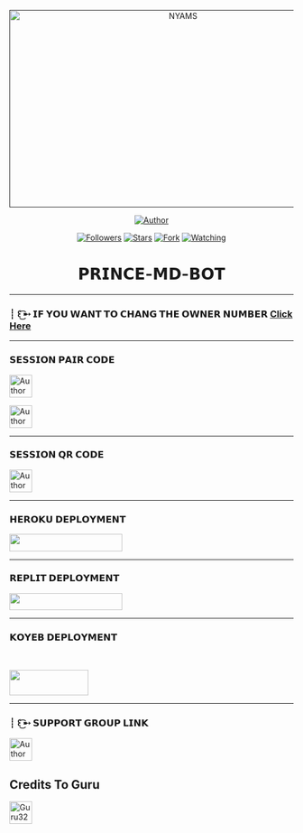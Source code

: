  <p align="center">  
  <a href="">
    <img alt="NYAMS" width="600" height="350" src="https://i.imgur.com/iI086tX.jpeg">
  </a>
</p>



<p align="center">
<a href="https://github.com/PRINCE-GDS/THE-PRINCE-BOT"><img title="Author" src="https://img.shields.io/badge/THE PRINCE BOT-black?style=for-the-badge&logo=github"></a>
<p/>

<p align="center">
<a href="https://github.com/PRINCE-GDS?tab=followers"><img title="Followers" src="https://img.shields.io/github/followers/PRINCE-GDS?label=Followers&style=social"></a>
<a href="https://github.com/PRINCE-GDS/THE-PRINCE-BOT/stargazers/"><img title="Stars" src="https://img.shields.io/github/stars/PRINCE-GDS/THE-PRINCE-BOT?&style=social"></a>
<a href="https://github.com/PRINCE-GDS/THE-PRINCE-BOT/network/members"><img title="Fork" src="https://img.shields.io/github/forks/PRINCE-GDS/THE-PRINCE-BOT?style=social"></a>
<a href="https://github.com/PRINCE-GDS/THE-PRINCE-BOT/watchers"><img title="Watching" src="https://img.shields.io/github/watchers/PRINCE-GDS/THE-PRINCE-BOT?label=Watching&style=social"></a>
</p>
 
 <h1 align="center">𝗣𝗥𝗜𝗡𝗖𝗘-𝗠𝗗-𝗕𝗢𝗧</h1>

****

### ┊ ꒰ ͜͡➸ 𝗜𝗙 𝗬𝗢𝗨 𝗪𝗔𝗡𝗧 𝗧𝗢 𝗖𝗛𝗔𝗡𝗚 𝗧𝗛𝗘 𝗢𝗪𝗡𝗘𝗥 𝗡𝗨𝗠𝗕𝗘𝗥 [Click Here](https://github.com/PRINCE-GDS/THE-PRINCE-BOT/blob/main/plugins/main-creator.js#L7)

****

### 𝗦𝗘𝗦𝗦𝗜𝗢𝗡 𝗣𝗔𝗜𝗥 𝗖𝗢𝗗𝗘

<p align="left">
<a href="https://princebotpaircode-abbe50478ecc.herokuapp.com/"><img height= "40" title="Author" src="https://img.shields.io/badge/SESSION ID-C7B8EA?style=for-the-badge&logo=heroku"></a>
<p/>

<p align="left">
<a href="https://replit.com/@iycwwwuaaipgfjs/Prince-PairCode?v=1"><img height= "40" title="Author" src="https://img.shields.io/badge/SESSION ID-black?style=for-the-badge&logo=replit"></a>
<p/>

****
### 𝗦𝗘𝗦𝗦𝗜𝗢𝗡 𝗤𝗥 𝗖𝗢𝗗𝗘
<a href="https://princebotqr.onrender.com/"><img height= "40" title="Author" src="https://img.shields.io/badge/SESSION ID-black?style=for-the-badge&logo=render"></a>
<p/>

 ****

### 𝗛𝗘𝗥𝗢𝗞𝗨 𝗗𝗘𝗣𝗟𝗢𝗬𝗠𝗘𝗡𝗧
   <p align="left"><a href="https://heroku.com/deploy?template=https://github.com/PRINCE-GDS/MR-PRINCE-BOT"> <img src="https://img.shields.io/badge/Heroku%20Deploy-C7B8EA?style=for-the-badge&logo=heroku" width="200" height="30.45"/></a></p>

****


### 𝗥𝗘𝗣𝗟𝗜𝗧 𝗗𝗘𝗣𝗟𝗢𝗬𝗠𝗘𝗡𝗧
    
<p align="left"><a href="https://repl.it/github/PRINCE-GDS/THE-PRINCE-BOT"> <img src="https://img.shields.io/badge/replit%20Deploy-black?style=for-the-badge&logo=replit" width="200" height="30.45"/></a></p>

****

### 𝗞𝗢𝗬𝗘𝗕 𝗗𝗘𝗣𝗟𝗢𝗬𝗠𝗘𝗡𝗧
   <br>
  <p align="left"><a href="https://app.koyeb.com/apps/deploy?type=git&repository=github.com%2FPRINCE-GDS%2FTHE-PRINCE-BOT&branch=main&nameprincegds&builder=dockerfile&env[DATABASE_URL]=&env[SESSION_ID]=your+sessionid+here&env[PREFIX]=!&env[MODE]=public&env=[autoRead]=false&env[statusview]=false&env[REMOVEBG_KEY]=your+rmbg+key&env[antidelete]=false"> <img src="https://www.koyeb.com/static/images/deploy/button.svg" width="140" height="45.45"/></a></p>

****

### ┊ ꒰ ͜͡➸ 𝗦𝗨𝗣𝗣𝗢𝗥𝗧 𝗚𝗥𝗢𝗨𝗣 𝗟𝗜𝗡𝗞



   <p align="left">
      <a href="https://chat.whatsapp.com/Jo5bmHMAlZpEIp75mKbwxP"><img height= "40" length= "10" title="Author" src="https://img.shields.io/badge/Support Group-25D366?style=for-the-badge&logo=whatsApp&logoColor=white"></a>
     <p/>




<h2 align="left">Credits To Guru</h2>

<a href="https://github.com/Guru322"><img src="https://github.com/Guru322.png" width="40" height="40" alt="Guru322"/></a>
 

